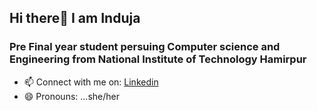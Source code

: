 ## Hi there👋 I am Induja
### Pre Final year student persuing Computer science and Engineering from National Institute of Technology Hamirpur



- 📫 Connect with me on: [Linkedin](https://www.linkedin.com/in/induja-kala-0948671ab/)
- 😄 Pronouns: ...she/her

